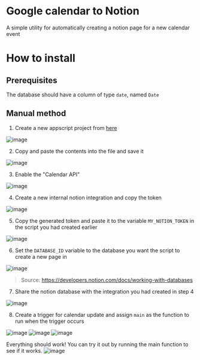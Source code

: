 # Google calendar to Notion

A simple utility for automatically creating a notion page for a new calendar event

# How to install

## Prerequisites 
The database should have a column of type `date`, named `Date`

## Manual method

1. Create a new appscript project from [here](https://script.google.com/home)

![image](https://user-images.githubusercontent.com/19757243/167087563-8fac5404-3f25-4faa-98c4-07ee14aa7298.png)

2. Copy and paste the contents into the file and save it 

![image](https://user-images.githubusercontent.com/19757243/167087871-466aee81-26bd-4c9b-bfeb-f7e51e72c7f6.png)

3. Enable the "Calendar API"

![image](https://user-images.githubusercontent.com/19757243/167088148-15952990-c516-4c62-b7c1-783ac863e094.png)

4. Create a new internal notion integration and copy the token 

![image](https://user-images.githubusercontent.com/19757243/167088801-d4b58756-e30e-44dd-8f79-392f39a16aeb.png)


5. Copy the generated token and paste it to the variable `MY_NOTION_TOKEN` in the script you had created earlier

![image](https://user-images.githubusercontent.com/19757243/167088972-57ff4fae-b1f6-4d9d-9987-c658c4c2e1e5.png)

6. Set the `DATABASE_ID` variable to the database you want the script to create a new page in 

![image](https://user-images.githubusercontent.com/19757243/167089263-00c4912e-df35-40a5-a0bb-b58779fac932.png)
> Source: https://developers.notion.com/docs/working-with-databases

7. Share the notion database with the integration you had created in step 4

![image](https://user-images.githubusercontent.com/19757243/167089615-83bc8259-0538-49cb-84f5-5dbb6f1be634.png)

8. Create a trigger for calendar update and assign `main` as the function to run when the trigger occurs

![image](https://user-images.githubusercontent.com/19757243/167089831-439c4ab9-30bd-4ad1-a0cf-cc508c25c352.png)
![image](https://user-images.githubusercontent.com/19757243/167089889-2f92b23a-2b72-4ff3-ba4e-4f5603f000f5.png)
![image](https://user-images.githubusercontent.com/19757243/167090063-58cf2f3a-670c-4862-a4a4-1ad66263c1f9.png)


Everything should work! You can try it out by running the main function to see if it works.
![image](https://user-images.githubusercontent.com/19757243/167090961-538fd804-80b8-47e8-9147-d7f7a3a68701.png)



